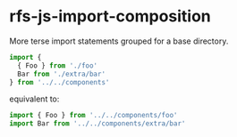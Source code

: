 # rfs-js-import-composition

More terse import statements grouped for a base directory.

```js
import {
  { Foo } from './foo'
  Bar from './extra/bar'
} from '../../components'
```

equivalent to:

```js
import { Foo } from '../../components/foo'
import Bar from '../../components/extra/bar'
```

